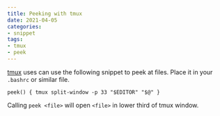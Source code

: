 ```yaml
---
title: Peeking with tmux
date: 2021-04-05
categories:
- snippet
tags:
- tmux
- peek
---
```


[tmux](https://github.com/tmux/tmux) uses can use the following snippet to peek at files. Place it in your `.bashrc` or similar file.

```shell script
peek() { tmux split-window -p 33 "$EDITOR" "$@" }
```

Calling `peek <file>` will open `<file>` in lower third of tmux window.
